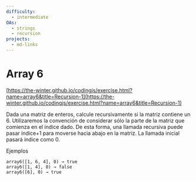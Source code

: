 ```yaml
---
difficulty:
  - intermediate
OAs:
  - strings
  - recursion
projects:
  - md-links
---
```


# Array 6

[https://the-winter.github.io/codingjs/exercise.html?name=array6&title=Recursion-1](https://the-winter.github.io/codingjs/exercise.html?name=array6&title=Recursion-1)

Dada una matriz de enteros, calcule recursivamente si la matriz
contiene un 6. Utilizaremos la convención de considerar sólo la
parte de la matriz que comienza en el índice dado. De esta forma,
una llamada recursiva puede pasar índice+1 para moverse hacia
abajo en la matriz. La llamada inicial pasará índice como 0.

Ejemplos

    array6([1, 6, 4], 0) → true
    array6([1, 4], 0) → false
    array6([6], 0) → true
